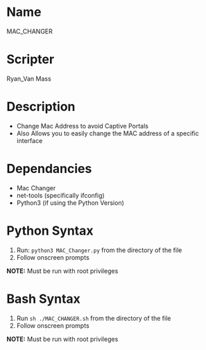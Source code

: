 # Name
MAC_CHANGER

# Scripter
Ryan_Van Mass

# Description
* Change Mac Address to avoid Captive Portals
* Also Allows you to easily change the MAC address of a specific interface

# Dependancies
* Mac Changer
* net-tools (specifically ifconfig)
* Python3 (if using the Python Version)

# Python Syntax
1. Run: `python3 MAC_Changer.py` from the directory of the file
2. Follow onscreen prompts

__NOTE:__ Must be run with root privileges

# Bash Syntax
1. Run `sh ./MAC_CHANGER.sh` from the directory of the file
2. Follow onscreen prompts

__NOTE:__ Must be run with root privileges
